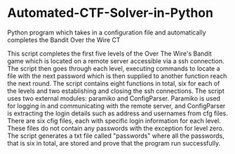 # Automated-CTF-Solver-in-Python
Python program which takes in a configuration file and automatically completes the Bandit Over the Wire CT

This script completes the first five levels of the Over The Wire's Bandit game which is located on a remote server accessible via a ssh connection. The script then goes through each level, executing commands to locate a file with the next password which is then supplied to another function reach the next round. The script contains eight functions in total, six for each of the levels and two establishing and closing the ssh connections. The script uses two external modules: paramiko and ConfigParser. Paramiko is used for logging in and communicating with the remote server, and ConfigParser is extracting the login details such as address and usernames from cfg files. There are six cfig files, each with specific login information for each level. These files do not contain any passwords with the exception for level zero. The script generates a txt file called "passwords" where all the passwords, that is six in total, are stored and prove that the program run successfully.
